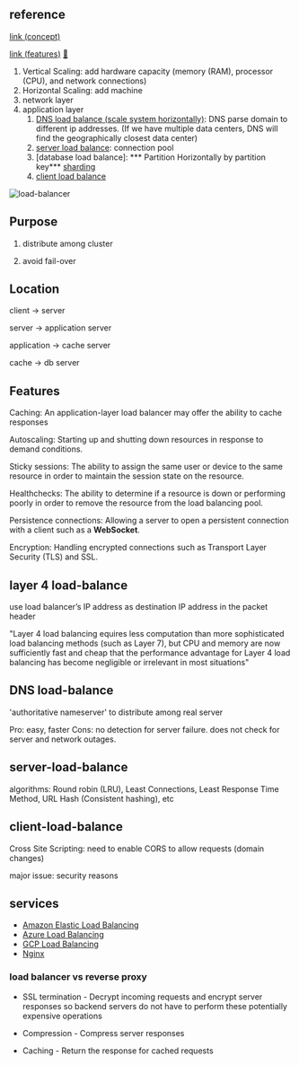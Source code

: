 ## reference

[link (concept)](https://charlieinden.github.io/System-Design/2018-06-09_System-Design--Chapter-3--Load-Balancing-e1c89148e37.html)

[link (features)](https://www.enjoyalgorithms.com/blog/load-balancers-in-system-design) [🔗](#features)

1. Vertical Scaling: add hardware capacity (memory (RAM), processor (CPU), and network connections)
2. Horizontal Scaling: add machine 
3. network layer
4. application layer
    1) [DNS load balance (scale system horizontally)](#dns-load-balance): DNS parse domain to different ip addresses. (If we have multiple data centers, DNS will find the geographically closest data center)
    2) [server load balance](#server-load-balance): connection pool
    3) [database load balance]: *** Partition Horizontally by  partition key*** [sharding](sharding.md)
    4) [client load balance](#client-load-balance)


![load-balancer](pics/load-balancer.png)

## Purpose
1. distribute among cluster

2. avoid fail-over

## Location

client -> server

server -> application server

application -> cache server

cache -> db server

## Features 

Caching: An application-layer load balancer may offer the ability to cache responses

Autoscaling: Starting up and shutting down resources in response to demand conditions.

Sticky sessions: The ability to assign the same user or device to the same resource in order to maintain the session state on the resource.

Healthchecks: The ability to determine if a resource is down or performing poorly in order to remove the resource from the load balancing pool.

Persistence connections: Allowing a server to open a persistent connection with a client such as a **WebSocket**.

Encryption: Handling encrypted connections such as Transport Layer Security (TLS) and SSL.



## layer 4 load-balance
use  load balancer’s IP address as destination IP address  in the packet header

"Layer 4 load balancing equires less computation than more sophisticated load balancing methods (such as Layer 7), but CPU and memory are now sufficiently fast and cheap that the performance advantage for Layer 4 load balancing has become negligible or irrelevant in most situations"


## DNS load-balance
'authoritative nameserver' to distribute among real server

Pro: easy, faster
Cons:  no detection for server failure.  does not check for server and network outages.


## server-load-balance

algorithms: 
Round robin (LRU), Least Connections,  Least Response Time Method, URL Hash (Consistent hashing),  etc


## client-load-balance
Cross Site Scripting: need to enable CORS to allow requests (domain changes)

major issue: security reasons


## services 


- [Amazon Elastic Load Balancing](https://aws.amazon.com/elasticloadbalancing)
- [Azure Load Balancing](https://azure.microsoft.com/en-in/services/load-balancer)
- [GCP Load Balancing](https://cloud.google.com/load-balancing)
- [Nginx](https://www.nginx.com)



### load balancer vs reverse proxy

- SSL termination - Decrypt incoming requests and encrypt server responses so backend servers do not have to perform these potentially expensive operations

- Compression - Compress server responses

- Caching - Return the response for cached requests